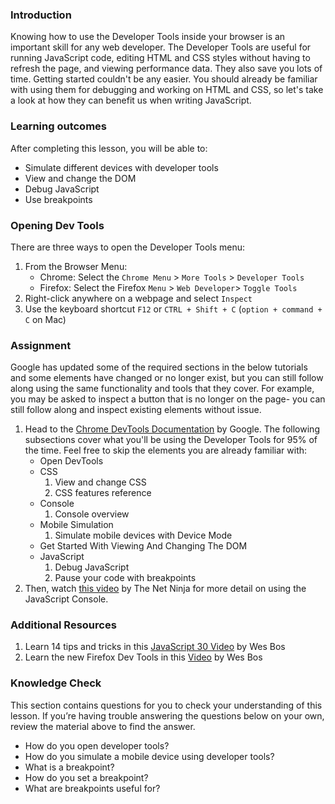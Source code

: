 ### Introduction
Knowing how to use the Developer Tools inside your browser is an important skill for any web developer. The Developer Tools are useful for running JavaScript code, editing HTML and CSS styles without having to refresh the page, and viewing performance data. They also save you lots of time. Getting started couldn't be any easier. You should already be familiar with using them for debugging and working on HTML and CSS, so let's take a look at how they can benefit us when writing JavaScript.
### Learning outcomes
After completing this lesson, you will be able to:
- Simulate different devices with developer tools
- View and change the DOM
- Debug JavaScript 
- Use breakpoints
### Opening Dev Tools

There are three ways to open the Developer Tools menu:

1. From the Browser Menu:
    - Chrome: Select the `Chrome Menu` > `More Tools` > `Developer Tools`
    - Firefox: Select the Firefox `Menu` > `Web Developer`> `Toggle Tools`  
2. Right-click anywhere on a webpage and select `Inspect`
3. Use the keyboard shortcut `F12` or `CTRL + Shift + C` (`option + command + C` on Mac)

### Assignment

<div class="lesson-content__panel" markdown="1">

Google has updated some of the required sections in the below tutorials and some elements have changed or no longer exist, but you can still follow along using the same functionality and tools that they cover. For example, you may be asked to inspect a button that is no longer on the page- you can still follow along and inspect existing elements without issue.

1. Head to the [Chrome DevTools Documentation](https://developers.google.com/web/tools/chrome-devtools/) by Google. The following subsections cover what you'll be using the Developer Tools for 95% of the time.  Feel free to skip the elements you are already familiar with:
    - Open DevTools
    - CSS
        1. View and change CSS
        2. CSS features reference
    - Console
        1. Console overview
    - Mobile Simulation
        1. Simulate mobile devices with Device Mode
    - Get Started With Viewing And Changing The DOM
    - JavaScript
        1. Debug JavaScript
        2. Pause your code with breakpoints
 2. Then, watch [this video](https://www.youtube.com/watch?v=JzZFccCEgGA) by The Net Ninja for more detail on using the JavaScript Console.

</div>

### Additional Resources

1. Learn 14 tips and tricks in this [JavaScript 30 Video](https://www.youtube.com/watch?v=xkzDaKwinA8) by Wes Bos
1. Learn the new Firefox Dev Tools in this [Video](https://youtu.be/yznVkCuohGg) by Wes Bos

### Knowledge Check 
This section contains questions for you to check your understanding of this lesson. If you’re having trouble answering the questions below on your own, review the material above to find the answer.

- How do you open developer tools?
- How do you simulate a mobile device using developer tools?
- What is a breakpoint?
- How do you set a breakpoint?
- What are breakpoints useful for?